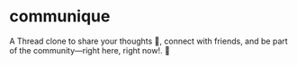 # communique
A Thread clone to share your thoughts 💭, connect with friends, and be part of the community—right here, right now!. 🦖
